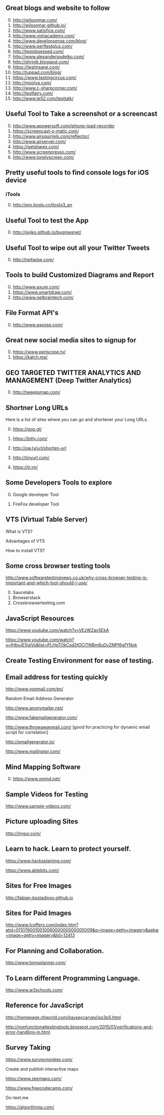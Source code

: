 ## Great blogs and website to follow 

0. http://wilsonmar.com/
0. http://wilsonmar.github.io/
0. http://www.satisfice.com/
0. http://www.vishacademy.com/
0. http://www.developsense.com/blog/
0. http://www.perftestplus.com/
0. http://testobsessed.com/
0. http://www.alexanderpodelko.com/
0. http://shrinik.blogspot.com/
0. https://testinsane.com/
0. http://tuppad.com/blog/
0. https://www.testingcircus.com/
0. http://moolya.com/
0. http://www.c-sharpcorner.com/
0. http://testfairy.com/
0. http://www.te52.com/testtalk/

## Useful Tool to Take a screenshot or a screencast

0. http://www.apowersoft.com/iphone-ipad-recorder
0. https://screencast-o-matic.com/
0. http://www.airsquirrels.com/reflector/
0. http://www.airserver.com/
0. https://getsharex.com/
0. http://www.screenpresso.com/
0. http://www.lonelyscreen.com/

## Pretty useful tools to find console logs for iOS device
### iTools
0. http://pro.itools.cn/itools3_en

## Useful Tool to test the App
0. http://gojko.github.io/bugmagnet/

## Useful Tool to wipe out all your Twitter Tweets
0. http://twitwipe.com/



## Tools to build Customized Diagrams and Report

0. http://www.axure.com/
0. https://www.smartdraw.com/
0. http://www.netbraintech.com/

## File Format API's

0. http://www.aspose.com/ 


## Great new social media sites to signup for

0. https://www.periscope.tv/
0. https://katch.me/

## GEO TARGETED TWITTER ANALYTICS AND MANAGEMENT (Deep Twitter Analytics)

0. http://tweepsmap.com/


## Shortner Long URLs

Here is a list of sites where you can go and shortener your Long URLs.

0. https://goo.gl/

0. https://bitly.com/

0. http://ow.ly/url/shorten-url

0. http://tinyurl.com/

0. https://tr.im/


## Some Developers Tools to explore

0. Google developer Tool

0. FireFox developer Tool

## VTS (Virtual Table Server)

What is VTS?

Advantages of VTS

How to install VTS?


## Some cross browser testing tools
http://www.softwaretestingnews.co.uk/why-cross-browser-testing-is-important-and-which-tool-should-i-use/

0. Saucelabs
0. Browserstack
0. Crossbrowsertesting.com

## JavaScript Resources

https://www.youtube.com/watch?v=VEzWZav5EkA

https://www.youtube.com/watch?v=IHbvJE5giVs&list=PLHpTOkCsd2tOCiTNBm8uDvZNPf6gfYNok

## Create Testing Environment for ease of testing.

## Email address for testing quickly



http://www.yopmail.com/en/

Random Email Address Generator

http://www.anonymailer.net/

http://www.fakemailgenerator.com/

http://www.throwawaymail.com/ [good for practicing for dynamic email script for correlation]

http://emailgenerator.io/

http://www.mailinator.com/

## Mind Mapping Software

0. https://www.xmind.net/

## Sample Videos for Testing

http://www.sample-videos.com/

## Picture uploading Sites

http://imgur.com/

## Learn to hack. Learn to protect yourself.

https://www.hacksplaining.com/


https://www.ablebits.com/

## Sites for Free Images

http://fabian-kostadinov.github.io

## Sites for Paid Images

http://www.lcoffers.com/index.htm?atid=011076001001006000000000005009&q=image+getty+imagery&askw=image+getty+imagery&lid=12413


## For Planning and Collaboration.

http://www.tomsplanner.com/


## To Learn different Programming Language.
http://www.w3schools.com/

## Reference for JavaScript

http://homepage.ntlworld.com/kayseycarvey/jss3p5.html

http://nonfunctionaltestingtools.blogspot.com/2015/01/verifications-and-error-handling-in.html

## Survey Taking

https://www.surveymonkey.com/

Create and publish interactive maps

https://www.zeemaps.com/
 
https://www.freecodecamp.com/

Go-text.me

https://algorithmia.com/
